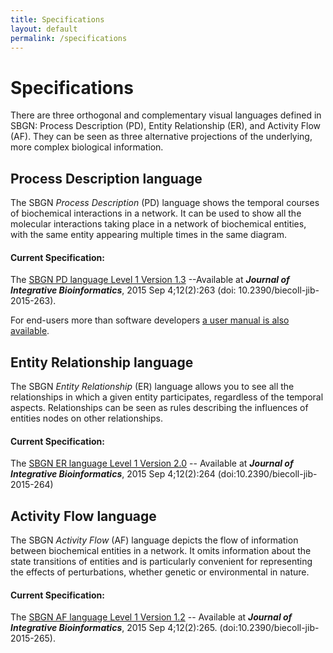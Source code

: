 ```yaml
---
title: Specifications
layout: default
permalink: /specifications
---
```


# Specifications

There are three orthogonal and complementary visual languages defined in SBGN: Process Description (PD), Entity Relationship (ER), and Activity Flow (AF). They can be seen as three alternative projections of the underlying, more complex biological information.

## Process Description language

The SBGN *Process Description* (PD) language shows the temporal courses of biochemical interactions in a network. It can be used to show all the molecular interactions taking place in a network of biochemical entities, with the same entity appearing multiple times in the same diagram.

#### Current Specification:

The [SBGN PD language Level 1 Version 1.3](https://identifiers.org/combine.specifications/sbgn.pd.level-1.version-1.3) --Available at ***Journal of Integrative Bioinformatics***, 2015 Sep 4;12(2):263 (doi: 10.2390/biecoll-jib-2015-263).


For end-users more than software developers [a user manual is also available](https://github.com/sbgn/process-descriptions/blob/master/UserManual/sbgn_PD-level1-user-public.pdf). 


## Entity Relationship language

The SBGN *Entity Relationship* (ER) language allows you to see all the relationships in which a given entity participates, regardless of the temporal aspects. Relationships can be seen as rules describing the influences of entities nodes on other relationships.

#### Current Specification:

The [SBGN ER language Level 1 Version 2.0](https://identifiers.org/combine.specifications/sbgn.er.level-1.version-2) -- Available at ***Journal of Integrative Bioinformatics***, 2015 Sep 4;12(2):264 (doi:10.2390/biecoll-jib-2015-264)


## Activity Flow language

The SBGN *Activity Flow* (AF) language depicts the flow of information between biochemical entities in a network. It omits information about the state transitions of entities and is particularly convenient for representing the effects of perturbations, whether genetic or environmental in nature.

#### Current Specification:
The [SBGN AF language Level 1 Version 1.2](https://identifiers.org/combine.specifications/sbgn.af.level-1.version-1.2) -- Available at ***Journal of Integrative Bioinformatics***,  2015 Sep 4;12(2):265. (doi:10.2390/biecoll-jib-2015-265).
